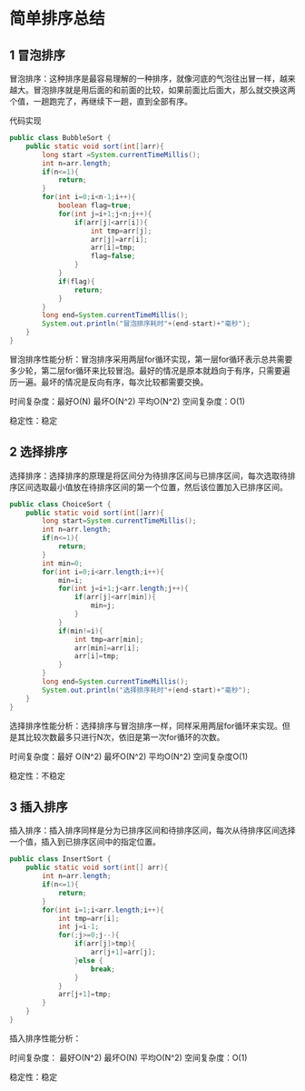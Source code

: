 # 								简单排序总结

## 1 冒泡排序

冒泡排序：这种排序是最容易理解的一种排序，就像河底的气泡往出冒一样，越来越大。冒泡排序就是用后面的和前面的比较，如果前面比后面大，那么就交换这两个值，一趟跑完了，再继续下一趟，直到全部有序。

代码实现

```java
public class BubbleSort {
    public static void sort(int[]arr){
        long start =System.currentTimeMillis();
        int n=arr.length;
        if(n<=1){
            return;
        }
        for(int i=0;i<n-1;i++){
            boolean flag=true;
            for(int j=i+1;j<n;j++){
                if(arr[j]<arr[i]){
                    int tmp=arr[j];
                    arr[j]=arr[i];
                    arr[i]=tmp;
                    flag=false;
                }
            }
            if(flag){
                return;
            }
        }
        long end=System.currentTimeMillis();
        System.out.println("冒泡排序耗时"+(end-start)+"毫秒");
    }
}


```

冒泡排序性能分析：冒泡排序采用两层for循环实现，第一层for循环表示总共需要多少轮，第二层for循环来比较冒泡。最好的情况是原本就趋向于有序，只需要遍历一遍。最坏的情况是反向有序，每次比较都需要交换。

时间复杂度：最好O(N)    最坏O(N^2)   平均O(N^2)   空间复杂度：O(1)

稳定性：稳定

## 2 选择排序

选择排序：选择排序的原理是将区间分为待排序区间与已排序区间，每次选取待排序区间选取最小值放在待排序区间的第一个位置，然后该位置加入已排序区间。

```java
public class ChoiceSort {
    public static void sort(int[]arr){
        long start=System.currentTimeMillis();
        int n=arr.length;
        if(n<=1){
            return;
        }
        int min=0;
        for(int i=0;i<arr.length;i++){
            min=i;
            for(int j=i+1;j<arr.length;j++){
                if(arr[j]<arr[min]){
                    min=j;
                }
            }
            if(min!=i){
                int tmp=arr[min];
                arr[min]=arr[i];
                arr[i]=tmp;
            }
        }
        long end=System.currentTimeMillis();
        System.out.println("选择排序耗时"+(end-start)+"毫秒");
    }
}

```

选择排序性能分析：选择排序与冒泡排序一样，同样采用两层for循环来实现。但是其比较次数最多只进行N次，依旧是第一次for循环的次数。

时间复杂度：最好 O(N^2)    最坏O(N^2)     平均O(N^2)      空间复杂度O(1)

稳定性：不稳定

## 3 插入排序

插入排序：插入排序同样是分为已排序区间和待排序区间，每次从待排序区间选择一个值，插入到已排序区间中的指定位置。

```java
public class InsertSort {
    public static void sort(int[] arr){
        int n=arr.length;
        if(n<=1){
            return;
        }
        for(int i=1;i<arr.length;i++){
            int tmp=arr[i];
            int j=i-1;
            for(;j>=0;j--){
                if(arr[j]>tmp){
                    arr[j+1]=arr[j];
                }else {
                    break;
                }
            }
            arr[j+1]=tmp;
        }
    }
}

```

插入排序性能分析：

时间复杂度：        最好O(N^2)         最坏O(N)        平均O(N^2)       空间复杂度：O(1)

稳定性：稳定